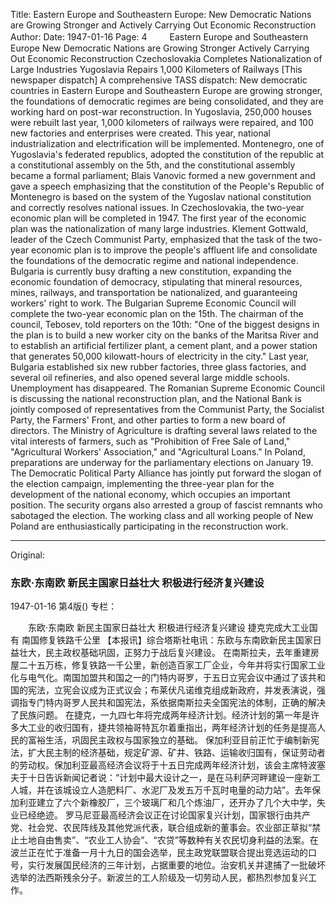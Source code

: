 Title: Eastern Europe and Southeastern Europe: New Democratic Nations are Growing Stronger and Actively Carrying Out Economic Reconstruction
Author:
Date: 1947-01-16
Page: 4
　　
Eastern Europe and Southeastern Europe
    New Democratic Nations are Growing Stronger
    Actively Carrying Out Economic Reconstruction
    Czechoslovakia Completes Nationalization of Large Industries
    Yugoslavia Repairs 1,000 Kilometers of Railways
    [This newspaper dispatch] A comprehensive TASS dispatch: New democratic countries in Eastern Europe and Southeastern Europe are growing stronger, the foundations of democratic regimes are being consolidated, and they are working hard on post-war reconstruction.
    In Yugoslavia, 250,000 houses were rebuilt last year, 1,000 kilometers of railways were repaired, and 100 new factories and enterprises were created. This year, national industrialization and electrification will be implemented. Montenegro, one of Yugoslavia's federated republics, adopted the constitution of the republic at a constitutional assembly on the 5th, and the constitutional assembly became a formal parliament; Blais Vanovic formed a new government and gave a speech emphasizing that the constitution of the People's Republic of Montenegro is based on the system of the Yugoslav national constitution and correctly resolves national issues.
    In Czechoslovakia, the two-year economic plan will be completed in 1947. The first year of the economic plan was the nationalization of many large industries. Klement Gottwald, leader of the Czech Communist Party, emphasized that the task of the two-year economic plan is to improve the people's affluent life and consolidate the foundations of the democratic regime and national independence.
    Bulgaria is currently busy drafting a new constitution, expanding the economic foundation of democracy, stipulating that mineral resources, mines, railways, and transportation be nationalized, and guaranteeing workers' right to work. The Bulgarian Supreme Economic Council will complete the two-year economic plan on the 15th. The chairman of the council, Tebosev, told reporters on the 10th: "One of the biggest designs in the plan is to build a new worker city on the banks of the Maritsa River and to establish an artificial fertilizer plant, a cement plant, and a power station that generates 50,000 kilowatt-hours of electricity in the city." Last year, Bulgaria established six new rubber factories, three glass factories, and several oil refineries, and also opened several large middle schools. Unemployment has disappeared.
    The Romanian Supreme Economic Council is discussing the national reconstruction plan, and the National Bank is jointly composed of representatives from the Communist Party, the Socialist Party, the Farmers' Front, and other parties to form a new board of directors. The Ministry of Agriculture is drafting several laws related to the vital interests of farmers, such as "Prohibition of Free Sale of Land," "Agricultural Workers' Association," and "Agricultural Loans." In Poland, preparations are underway for the parliamentary elections on January 19. The Democratic Political Party Alliance has jointly put forward the slogan of the election campaign, implementing the three-year plan for the development of the national economy, which occupies an important position. The security organs also arrested a group of fascist remnants who sabotaged the election. The working class and all working people of New Poland are enthusiastically participating in the reconstruction work.



<hr /> 

Original: 


### 东欧·东南欧  新民主国家日益壮大  积极进行经济复兴建设

1947-01-16
第4版()
专栏：

　　东欧·东南欧
    新民主国家日益壮大
    积极进行经济复兴建设
    捷克完成大工业国有
    南国修复铁路千公里
    【本报讯】综合塔斯社电讯：东欧与东南欧新民主国家日益壮大，民主政权基础巩固，正努力于战后复兴建设。
    在南斯拉夫，去年重建房屋二十五万栋，修复铁路一千公里，新创造百家工厂企业，今年并将实行国家工业化与电气化。南国加盟共和国之一的门特内哥罗，于五日立宪会议中通过了该共和国的宪法，立宪会议成为正式议会；布莱伏凡诺维克组成新政府，并发表演说，强调指专门特内哥罗人民共和国宪法，系依据南斯拉夫全国宪法的体制，正确的解决了民族问题。
    在捷克，一九四七年将完成两年经济计划。经济计划的第一年是许多大工业的收归国有，捷共领袖哥特瓦尔着重指出，两年经济计划的任务是提高人民的富裕生活，巩固民主政权与国家独立的基础。
    保加利亚目前正忙于编制新宪法，扩大民主制的经济基础，规定矿源、矿井、铁路、运输收归国有，保证劳动者的劳动权。保加利亚最高经济会议将于十五日完成两年经济计划，该会主席特波塞夫于十日告诉新闻记者说：“计划中最大设计之一，是在马利萨河畔建设一座新工人城，并在该城设立人造肥料厂、水泥厂及发五万千瓦时电量的动力站”。去年保加利亚建立了六个新橡胶厂，三个玻璃厂和几个炼油厂，还开办了几个大中学，失业已经绝迹。
    罗马尼亚最高经济会议正在讨论国家复兴计划，国家银行由共产党、社会党、农民阵线及其他党派代表，联合组成新的董事会。农业部正草拟“禁止土地自由售卖”、“农业工人协会”、“农贷”等数种有关农民切身利益的法案。在波兰正在忙于准备一月十九日的国会选举，民主政党联盟联合提出竞选运动的口号，实行发展国民经济的三年计划，占据重要的地位。治安机关并逮捕了一批破坏选举的法西斯残余分子。新波兰的工人阶级及一切劳动人民，都热烈参加复兴工作。
